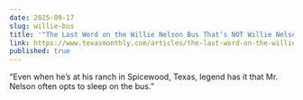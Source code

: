 ```yaml
---
date: 2025-09-17
slug: willie-bus
title: '"The Last Word on the Willie Nelson Bus That’s NOT Willie Nelson’s Bus"'
link: https://www.texasmonthly.com/articles/the-last-word-on-the-willie-nelson-bus-thats-not-willie-nelsons-bus/
published: true
---
```

“Even when he’s at his ranch in Spicewood, Texas, legend has it that Mr. Nelson often opts to sleep on the bus.”
